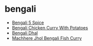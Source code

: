 # bengali

 * [Bengali 5 Spice](index/b/bengali-5-spice.json)
 * [Bengali Chicken Curry With Potatoes](index/b/bengali-chicken-curry-with-potatoes.json)
 * [Bengali Dhal](index/b/bengali-dhal.json)
 * [Machhere Jhol Bengali Fish Curry](index/m/machhere-jhol-bengali-fish-curry.json)
